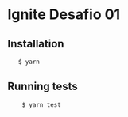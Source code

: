 # Ignite Desafio 01

## Installation

```bash
   $ yarn
```

## Running tests

```bash
    $ yarn test
```
